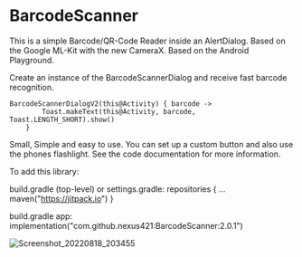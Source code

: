 # BarcodeScanner

This is a simple Barcode/QR-Code Reader inside an AlertDialog. Based on the Google ML-Kit with the new CameraX. Based on the Android Playground.

Create an instance of the BarcodeScannerDialog and receive fast barcode recognition.

    BarcodeScannerDialogV2(this@Activity) { barcode ->
            Toast.makeText(this@Activity, barcode, Toast.LENGTH_SHORT).show()
        }

Small, Simple and easy to use. You can set up a custom button and also use the phones flashlight.
See the code documentation for more information.

To add this library:

build.gradle (top-level) or settings.gradle:
repositories {
...
maven("https://jitpack.io")
}

build.gradle app:
implementation("com.github.nexus421:BarcodeScanner:2.0.1")

![Screenshot_20220818_203455](https://user-images.githubusercontent.com/24206344/185469083-daf0ee08-7f3a-4119-8a2d-afb80c396c36.png)
